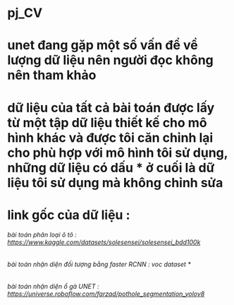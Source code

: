 # pj_CV
# unet đang gặp một số vấn đề về lượng dữ liệu nên người đọc không nên tham khảo
# dữ liệu của tất cả bài toán được lấy từ một tập dữ liệu thiết kế cho mô hình khác và được tôi căn chỉnh lại cho phù hợp với mô hình tôi sử dụng, những dữ liệu có dấu * ở cuối là dữ liệu tôi sử dụng mà không chỉnh sửa
# link gốc của dữ liệu :
###### bài toán phân loại ô tô : https://www.kaggle.com/datasets/solesensei/solesensei_bdd100k
###### bài toán nhận diện đối tượng bằng faster RCNN : voc dataset *
###### bài toán nhận diện ổ gà UNET : https://universe.roboflow.com/farzad/pothole_segmentation_yolov8
